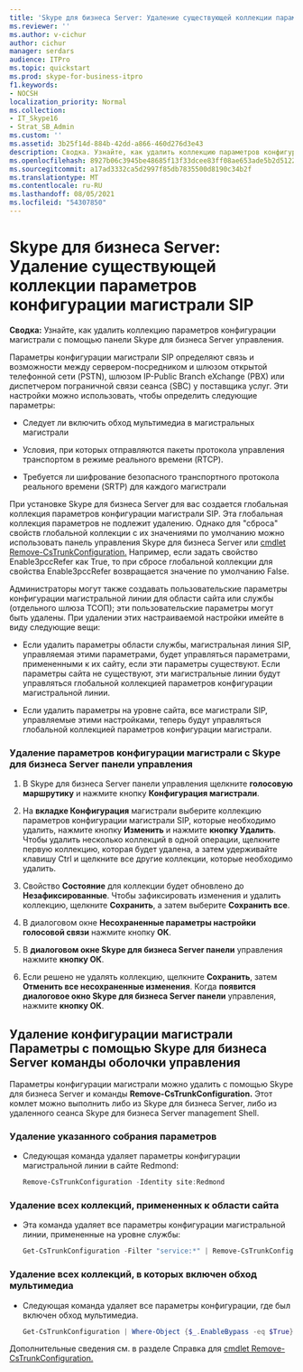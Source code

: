 ```yaml
---
title: 'Skype для бизнеса Server: Удаление существующей коллекции параметров конфигурации магистрали SIP'
ms.reviewer: ''
ms.author: v-cichur
author: cichur
manager: serdars
audience: ITPro
ms.topic: quickstart
ms.prod: skype-for-business-itpro
f1.keywords:
- NOCSH
localization_priority: Normal
ms.collection:
- IT_Skype16
- Strat_SB_Admin
ms.custom: ''
ms.assetid: 3b25f14d-884b-42dd-a866-460d276d3e43
description: Сводка. Узнайте, как удалить коллекцию параметров конфигурации магистрали с помощью панели управления Skype для бизнеса Server.
ms.openlocfilehash: 8927b06c3945be48685f13f33dcee83ff08ae653ade5b2d51228407a3554ef70
ms.sourcegitcommit: a17ad3332ca5d2997f85db7835500d8190c34b2f
ms.translationtype: MT
ms.contentlocale: ru-RU
ms.lasthandoff: 08/05/2021
ms.locfileid: "54307850"
---
```

# <a name="skype-for-business-server-delete-an-existing-collection-of-sip-trunk-configuration-settings"></a>Skype для бизнеса Server: Удаление существующей коллекции параметров конфигурации магистрали SIP 
 
**Сводка:** Узнайте, как удалить коллекцию параметров конфигурации магистрали с помощью панели Skype для бизнеса Server управления.
  
Параметры конфигурации магистрали SIP определяют связь и возможности между сервером-посредником и шлюзом открытой телефонной сети (PSTN), шлюзом IP-Public Branch eXchange (PBX) или диспетчером пограничной связи сеанса (SBC) у поставщика услуг. Эти настройки можно использовать, чтобы определить следующие параметры:
  
- Следует ли включить обход мультимедиа в магистральных магистрали
    
- Условия, при которых отправляются пакеты протокола управления транспортом в режиме реального времени (RTCP).
    
- Требуется ли шифрование безопасного транспортного протокола реального времени (SRTP) для каждого магистрали
    
При установке Skype для бизнеса Server для вас создается глобальная коллекция параметров конфигурации магистрали SIP. Эта глобальная коллекция параметров не подлежит удалению. Однако для "сброса" свойств глобальной коллекции с их значениями по умолчанию можно использовать панель управления Skype для бизнеса Server или [cmdlet Remove-CsTrunkConfiguration.](/powershell/module/skype/remove-cstrunkconfiguration) Например, если задать свойство Enable3pccRefer как True, то при сбросе глобальной коллекции для свойства Enable3pccRefer возвращается значение по умолчанию False.
  
Администраторы могут также создавать пользовательские параметры конфигурации магистральной линии для области сайта или службы (отдельного шлюза ТСОП); эти пользовательские параметры могут быть удалены. При удалении этих настраиваемой настройки имейте в виду следующие вещи:
  
- Если удалить параметры области службы, магистральная линия SIP, управляемая этими параметрами, будет управляться параметрами, примененными к их сайту, если эти параметры существуют. Если параметры сайта не существуют, эти магистральные линии будут управляться глобальной коллекцией параметров конфигурации магистральной линии.
    
- Если удалить параметры на уровне сайта, все магистрали SIP, управляемые этими настройками, теперь будут управляться глобальной коллекцией параметров конфигурации магистрали.
    
### <a name="to-remove-trunk-configuration-settings-with-skype-for-business-server-control-panel"></a>Удаление параметров конфигурации магистрали с Skype для бизнеса Server панели управления

1. В Skype для бизнеса Server панели управления щелкните **голосовую маршрутику** и нажмите кнопку **Конфигурация магистрали**.
    
2. На **вкладке Конфигурация** магистрали выберите коллекцию параметров конфигурации магистрали SIP, которые необходимо удалить, нажмите кнопку **Изменить** и нажмите **кнопку Удалить**. Чтобы удалить несколько коллекций в одной операции, щелкните первую коллекцию, которая будет удалена, а затем удерживайте клавишу Ctrl и щелкните все другие коллекции, которые необходимо удалить.
    
3. Свойство **Состояние** для коллекции будет обновлено до **Незафиксированные**. Чтобы зафиксировать изменения и удалить коллекцию, щелкните **Сохранить**, а затем выберите **Сохранить все**.
    
4. В диалоговом окне **Несохраненные параметры настройки голосовой связи** нажмите кнопку **ОК**.
    
5. В **диалоговом окне Skype для бизнеса Server панели** управления нажмите **кнопку ОК**.
    
6. Если решено не удалять коллекцию, щелкните **Сохранить**, затем **Отменить все несохраненные изменения**. Когда **появится диалоговое окно Skype для бизнеса Server панели** управления, нажмите **кнопку ОК**.
    
## <a name="removing-trunk-configuration-settings-by-using-skype-for-business-server-management-shell-cmdlets"></a>Удаление конфигурации магистрали Параметры с помощью Skype для бизнеса Server команды оболочки управления

Параметры конфигурации магистрали можно удалить с помощью Skype для бизнеса Server и команды **Remove-CsTrunkConfiguration.** Этот комлет можно выполнить либо из Skype для бизнеса Server, либо из удаленного сеанса Skype для бизнеса Server management Shell.
  
### <a name="to-remove-a-specified-collection-of-settings"></a>Удаление указанного собрания параметров

- Следующая команда удаляет параметры конфигурации магистральной линии в сайте Redmond:
    
  ```powershell
  Remove-CsTrunkConfiguration -Identity site:Redmond
  ```

### <a name="to-remove-all-the-collections-applied-to-the-site-scope"></a>Удаление всех коллекций, примененных к области сайта

- Эта команда удаляет все параметры конфигурации магистральной линии, примененные на уровне службы:
    
  ```powershell
  Get-CsTrunkConfiguration -Filter "service:*" | Remove-CsTrunkConfiguration
  ```

### <a name="to-remove-all-the-collections-where-media-bypass-is-enabled"></a>Удаление всех коллекций, в которых включен обход мультимедиа

- Следующая команда удаляет все параметры конфигурации, где был включен обход мультимедиа.
    
  ```powershell
  Get-CsTrunkConfiguration | Where-Object {$_.EnableBypass -eq $True} | Remove-CsTrunkConfiguration
  ```

Дополнительные сведения см. в разделе Справка для [cmdlet Remove-CsTrunkConfiguration.](/powershell/module/skype/remove-cstrunkconfiguration)
